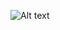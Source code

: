 ![Alt text]([https://example.com/path/to/image.png](https://github.com/kamzerinho/mega-menu/blob/main/img.jpg?raw=true))
